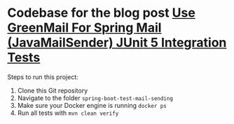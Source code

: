 # Codebase for the blog post [Use GreenMail For Spring Mail (JavaMailSender) JUnit 5 Integration Tests](https://rieckpil.de/use-greenmail-for-spring-mail-javamailsender-junit-5-integration-tests/)

Steps to run this project:

1. Clone this Git repository
2. Navigate to the folder `spring-boot-test-mail-sending`
3. Make sure your Docker engine is running `docker ps`
4. Run all tests with `mvn clean verify`
